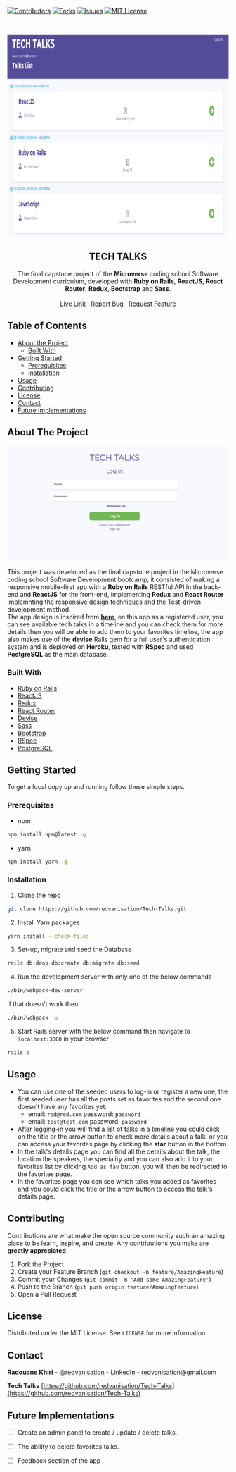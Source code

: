 <!-- PROJECT SHIELDS -->
<!--
*** I'm using markdown "reference style" links for readability.
*** Reference links are enclosed in brackets [ ] instead of parentheses ( ).
*** See the bottom of this document for the declaration of the reference variables
*** for contributors-url, forks-url, etc. This is an optional, concise syntax you may use.
*** https://www.markdownguide.org/basic-syntax/#reference-style-links
-->
[![Contributors][contributors-shield]][contributors-url]
[![Forks][forks-shield]][forks-url]
[![Issues][issues-shield]][issues-url]
[![MIT License][license-shield]][license-url]



<!-- PROJECT LOGO -->
<br />
<p align="center">

  <a href="https://github.com/redvanisation/Tech-Talks">
    <img src="app/assets/images/screenshot.png" alt="Logo" width="860" height="460">
  </a>

  <h2 align="center">TECH TALKS</h2>

  <p align="center">
    The final capstone project of the <b>Microverse</b> coding school Software Development curriculum, developed with <b>Ruby on Rails</b>, <b>ReactJS</b>, <b>React Router</b>, <b>Redux</b>, <b>Bootstrap</b> and <b>Sass</b>.
    <br />
    <br />
    <a href="https://tech--talks.herokuapp.com/" target="_blank">Live Link</a>
    ·
    <a href="https://github.com/Redvanisation/Tech-Talks/issues">Report Bug</a>
    ·
    <a href="https://github.com/Redvanisation/Tech-Talks/issues">Request Feature</a>
  </p>
</p>



<!-- TABLE OF CONTENTS -->
## Table of Contents

* [About the Project](#about-the-project)
  * [Built With](#built-with)
* [Getting Started](#getting-started)
  * [Prerequisites](#prerequisites)
  * [Installation](#installation)
* [Usage](#usage)
* [Contributing](#contributing)
* [License](#license)
* [Contact](#contact)
* [Future Implementations](#future-implementations)



<!-- ABOUT THE PROJECT -->
## About The Project

[![Product Name Screen Shot][product-screenshot]](https://tech--talks.herokuapp.com/)

This project was developed as the final capstone project in the Microverse coding school Software Development bootcamp, it consisted of making a responsive mobile-first app with a **Ruby on Rails** RESTful API in the back-end and **ReactJS** for the front-end, implementing **Redux** and **React Router** implemnting the responsive design techniques and the Test-driven development method.<br />
The app design is inspired from **[here](https://www.behance.net/gallery/71179603/HCIE-App-UIUX-Design)**, on this app as a registered user, you can see available tech talks in a timeline and you can check them for more details then you will be able to add them to your favorites timeline, the app also makes use of the **devise** Rails gem for a full user's authentication system and is deployed on **Heroku**, tested with **RSpec** and used **PostgreSQL** as the main database.


### Built With

* [Ruby on Rails](https://rubyonrails.org/)
* [ReactJS](http://reactjs.org/)
* [Redux](https://redux.js.org/)
* [React Router](https://github.com/ReactTraining/react-router)
* [Devise](https://github.com/heartcombo/devise)
* [Sass](https://sass-lang.com/)
* [Bootstrap](https://getbootstrap.com/)
* [RSpec](https://rspec.info/)
* [PostgreSQL](https://www.postgresql.org/)



<!-- GETTING STARTED -->
## Getting Started

To get a local copy up and running follow these simple steps.



### Prerequisites


* npm
```sh
npm install npm@latest -g
```

* yarn
```sh
npm install yarn -g
```



### Installation
 
1. Clone the repo
```sh
git clone https://github.com/redvanisation/Tech-Talks.git
```
2. Install Yarn packages
```sh
yarn install --check-files
```
3. Set-up, migrate and seed the Database
```sh
rails db:drop db:create db:migrate db:seed
```
4. Run the development server with only one of the below commands
```sh
./bin/webpack-dev-server
```
if that doesn't work then
```sh
./bin/webpack -w
```
5. Start Rails server with the below command then navigate to `localhost:3000` in your browser
```sh
rails s
```



<!-- USAGE EXAMPLES -->
## Usage

- You can use one of the seeded users to log-in or register a new one, the first seeded user has all the posts set as favorites and the second one doesn't have any favorites yet:
  - email: `red@red.com` password: `password`
  - email: `test@test.com` password: `password`
- After logging-in you will find a list of talks in a timeline you could click on the title or the arrow button to check more details about a talk, or you can access your favorites page by clicking the **star** button in the bottom.
- In the talk's details page you can find all the details about the talk, the location the speakers, the speciality and you can also add it to your favorites list by clicking `Add as fav` button, you will then be redirected to the favorites page.
- In the favorites page you can see which talks you added as favorites and you could click the title or the arrow button to access the talk's details page.



<!-- CONTRIBUTING -->
## Contributing

Contributions are what make the open source community such an amazing place to be learn, inspire, and create. Any contributions you make are **greatly appreciated**.

1. Fork the Project
2. Create your Feature Branch (`git checkout -b feature/AmazingFeature`)
3. Commit your Changes (`git commit -m 'Add some AmazingFeature'`)
4. Push to the Branch (`git push origin feature/AmazingFeature`)
5. Open a Pull Request



<!-- LICENSE -->
## License

Distributed under the MIT License. See `LICENSE` for more information.



<!-- CONTACT -->
## Contact

**Radouane Khiri** - [@redvanisation](https://twitter.com/redvanisation) - [LinkedIn](https://www.linkedin.com/in/redvan/) - redvanisation@gmail.com

**Tech Talks** [https://github.com/redvanisation/Tech-Talks](https://github.com/redvanisation/Tech-Talks)



<!-- Features to be implemented -->
## Future Implementations

* [ ] Create an admin panel to create / update / delete talks.
* [ ] The ability to delete favorites talks.
* [ ] Feedback section of the app





<!-- MARKDOWN LINKS & IMAGES -->
<!-- https://www.markdownguide.org/basic-syntax/#reference-style-links -->
[contributors-shield]: https://img.shields.io/github/contributors/Redvanisation/Tech-Talks
[contributors-url]: https://github.com/Redvanisation/Tech-Talks/graphs/contributors
[forks-shield]: https://img.shields.io/github/forks/Redvanisation/Tech-Talks
[forks-url]: https://github.com/Redvanisation/Tech-Talks/network/members
[issues-shield]: https://img.shields.io/github/issues/Redvanisation/Tech-Talks
[issues-url]: https://github.com/Redvanisation/Tech-Talks/issues
[license-shield]: https://img.shields.io/github/license/redvanisation/Tech-Talks
[license-url]: https://github.com/Redvanisation/Tech-Talks/blob/master/LICENSE.txt
[product-screenshot]: app/assets/images/screenshot2.png
